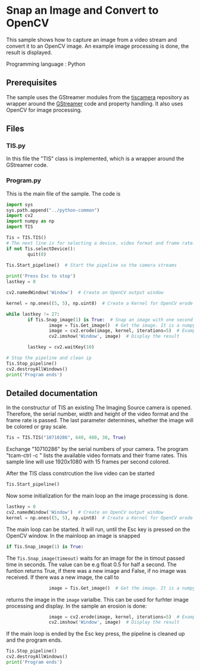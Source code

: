 # Snap an Image and Convert to OpenCV
This sample shows how to capture an image from a video stream and convert it to an OpenCV image. An example image processing is done, the result is displayed.

Programming language : Python

## Prerequisites
The sample uses the GStreamer modules from the [tiscamera](https://github.com/TheImagingSource/tiscamera) repository as wrapper around the
[GStreamer](https://gstreamer.freedesktop.org/) code and property handling. It also uses OpenCV for image processing.

## Files
### TIS.py
In this file the "TIS" class is implemented, which is a wrapper around the GStreamer code. 
### Program.py
This is the main file of the sample. The code is
``` Python
import sys
sys.path.append("../python-common")
import cv2
import numpy as np
import TIS

Tis = TIS.TIS()
# The next line is for selecting a device, video format and frame rate.
if not Tis.selectDevice():
        quit(0)
        
Tis.Start_pipeline()  # Start the pipeline so the camera streams

print('Press Esc to stop')
lastkey = 0

cv2.namedWindow('Window')  # Create an OpenCV output window

kernel = np.ones((5, 5), np.uint8)  # Create a Kernel for OpenCV erode function

while lastkey != 27:
        if Tis.Snap_image(1) is True:  # Snap an image with one second timeout
                image = Tis.Get_image()  # Get the image. It is a numpy array
                image = cv2.erode(image, kernel, iterations=5)  # Example OpenCV image processing
                cv2.imshow('Window', image)  # Display the result

        lastkey = cv2.waitKey(10)

# Stop the pipeline and clean ip
Tis.Stop_pipeline()
cv2.destroyAllWindows()
print('Program ends')
``` 

## Detailed documentation
In the constructur of TIS an existing The Imaging Source camera is opened. Therefore, the serial number, width and height of the video format and the frame rate is passed. The last parameter determines, whether the image will be colored or gray scale.

``` Python
Tis = TIS.TIS("10710286", 640, 480, 30, True)
``` 

Exchange "10710286" by the serial numbers of your camera. The program "tcam-ctrl -c <serialnumber>" lists the available video formats and their frame rates. This sample line will use 1920x1080 with 15 frames per second colored.

After the TIS class constrcution the live video can be started
``` Python
Tis.Start_pipeline()
``` 
Now some initialization for the main loop an the image processing is done.
``` Python
lastkey = 0
cv2.namedWindow('Window')  # Create an OpenCV output window
kernel = np.ones((5, 5), np.uint8)  # Create a Kernel for OpenCV erode function
``` 
The main loop can be started. It will run, until the Esc key is pressed on the OpenCV window. In the mainloop an image is snapped

``` Python
if Tis.Snap_image(1) is True:
``` 
The ```Tis.Snap_image(timeout)``` waits for an image for the in timout passed time in seconds. The value can be e.g float 0.5 for half a second. The funtion returns True, if there was a new image and False, if no image was received.
If there was a new image, the call to 
``` Python
                image = Tis.Get_image()  # Get the image. It is a numpy array
``` 
returns the image in the ```image``` varialbe. This can be used for furhter image processing and display. In the sample an erosion is done:
``` Python
                image = cv2.erode(image, kernel, iterations=5)  # Example OpenCV image processing
                cv2.imshow('Window', image)  # Display the result
``` 

If the main loop is ended by the Esc key press, the pipeline is cleaned up and the program ends.
``` Python
Tis.Stop_pipeline()
cv2.destroyAllWindows()
print('Program ends')
``` 





